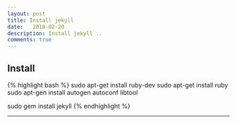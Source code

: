 ```yaml
---
layout: post
title: Install jekyll
date:   2018-02-20 
description: Install jekyll ..
comments: true
---
```


## Install
{% highlight bash %}
sudo apt-get install ruby-dev
sudo apt-get install ruby
sudo apt-gen install autogen autoconf libtool

sudo gem install jekyll
{% endhighlight %}

---

